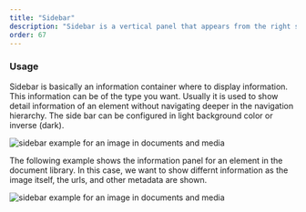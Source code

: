 ```yaml
---
title: "Sidebar"
description: "Sidebar is a vertical panel that appears from the right side of the screen on interactions like the info button."
order: 67
---
```



### Usage

Sidebar is basically an information container where to display information. This information can be of the type you want. Usually it is used to show detail information of an element without navigating deeper in the navigation hierarchy. The side bar can be configured in light background color or inverse (dark).

![sidebar example for an image in documents and media](/images/lexicon-1/sidebarExamples.png)

The following example shows the information panel for an element in the document library. In this case, we want to show differnt information as the image itself, the urls, and other metadata are shown.

![sidebar example for an image in documents and media](/images/lexicon-1/sidebarExample.gif)
